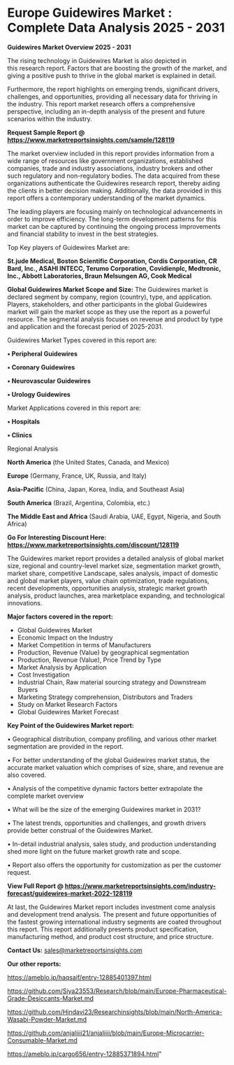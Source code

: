 # Europe Guidewires Market : Complete Data Analysis 2025 - 2031

<Strong> Guidewires Market Overview 2025 - 2031</strong>

The rising technology in Guidewires Market is also depicted in this research report. Factors that are boosting the growth of the market, and giving a positive push to thrive in the global market is explained in detail.

Furthermore, the report highlights on emerging trends, significant drivers, challenges, and opportunities, providing all necessary data for thriving in the industry. This report market research offers a comprehensive perspective, including an in-depth analysis of the present and future scenarios within the industry.

<strong>Request Sample Report @ <a href=https://www.marketreportsinsights.com/sample/128119>https://www.marketreportsinsights.com/sample/128119</a></strong>

The market overview included in this report provides information from a wide range of resources like government organizations, established companies, trade and industry associations, industry brokers and other such regulatory and non-regulatory bodies. The data acquired from these organizations authenticate the Guidewires research report, thereby aiding the clients in better decision making. Additionally, the data provided in this report offers a contemporary understanding of the market dynamics.

The leading players are focusing mainly on technological advancements in order to improve efficiency. The long-term development patterns for this market can be captured by continuing the ongoing process improvements and financial stability to invest in the best strategies.

Top Key players of Guidewires Market are:

<strong>St.jude Medical, Boston Scientific Corporation, Cordis Corporation, CR Bard, Inc., ASAHI INTECC, Terumo Corporation, Covidienplc, Medtronic, Inc., Abbott Laboratories, Braun Melsungen AG, Cook Medical</strong>

<strong><b>Global Guidewires Market Scope and Size:</b></strong>
The Guidewires market is declared segment by company, region (country), type, and application. Players, stakeholders, and other participants in the global Guidewires market will gain the market scope as they use the report as a powerful resource. The segmental analysis focuses on revenue and product by type and application and the forecast period of 2025-2031.

Guidewires Market Types covered in this report are:

<strong>• Peripheral Guidewires

• Coronary Guidewires

• Neurovascular Guidewires

• Urology Guidewires</strong>

Market Applications covered in this report are:

<strong>• Hospitals

• Clinics</strong> 

Regional Analysis

<strong>North America</strong> (the United States, Canada, and Mexico)

<strong>Europe</strong> (Germany, France, UK, Russia, and Italy)

<strong>Asia-Pacific</strong> (China, Japan, Korea, India, and Southeast Asia)

<strong>South America</strong> (Brazil, Argentina, Colombia, etc.)

<strong>The Middle East and Africa</strong> (Saudi Arabia, UAE, Egypt, Nigeria, and South Africa)

<strong>Go For Interesting Discount Here: <a href=https://www.marketreportsinsights.com/discount/128119>https://www.marketreportsinsights.com/discount/128119</a></strong>

The Guidewires market report provides a detailed analysis of global market size, regional and country-level market size, segmentation market growth, market share, competitive Landscape, sales analysis, impact of domestic and global market players, value chain optimization, trade regulations, recent developments, opportunities analysis, strategic market growth analysis, product launches, area marketplace expanding, and technological innovations.

<strong><b>Major factors covered in the report:</b></strong>
<ul>
  <li>Global Guidewires Market </li>
  <li>Economic Impact on the Industry</li>
  <li>Market Competition in terms of Manufacturers</li>
  <li>Production, Revenue (Value) by geographical segmentation</li>
  <li>Production, Revenue (Value), Price Trend by Type</li>
  <li>Market Analysis by Application</li>
  <li>Cost Investigation</li>
  <li>Industrial Chain, Raw material sourcing strategy and Downstream Buyers</li>
  <li>Marketing Strategy comprehension, Distributors and Traders</li>
  <li>Study on Market Research Factors</li>
  <li>Global Guidewires Market Forecast</li>
</ul>

<strong><b>Key Point of the Guidewires Market report:</b></strong>

• Geographical distribution, company profiling, and various other market segmentation are provided in the report.

• For better understanding of the global Guidewires market status, the accurate market valuation which comprises of size, share, and revenue are also covered.

• Analysis of the competitive dynamic factors better extrapolate the complete market overview

• What will be the size of the emerging Guidewires market in 2031?

• The latest trends, opportunities and challenges, and growth drivers provide better construal of the Guidewires Market.

• In-detail industrial analysis, sales study, and production understanding shed more light on the future market growth rate and scope.

• Report also offers the opportunity for customization as per the customer request.

<strong><b>View Full Report @ <a href=https://www.marketreportsinsights.com/industry-forecast/guidewires-market-2022-128119>https://www.marketreportsinsights.com/industry-forecast/guidewires-market-2022-128119</a></b></strong>


At last, the Guidewires Market report includes investment come analysis and development trend analysis. The present and future opportunities of the fastest growing international industry segments are coated throughout this report. This report additionally presents product specification, manufacturing method, and product cost structure, and price structure.

<strong>Contact Us:</strong>
sales@marketreportsinsights.com

<strong>Our other reports:</strong>

<a href=https://ameblo.jp/haqsaif/entry-12885401397.html>https://ameblo.jp/haqsaif/entry-12885401397.html</a>

<a href=https://github.com/Siya23553/Research/blob/main/Europe-Pharmaceutical-Grade-Desiccants-Market.md>https://github.com/Siya23553/Research/blob/main/Europe-Pharmaceutical-Grade-Desiccants-Market.md</a>

<a href=https://github.com/Hindavi23/Researchinsights/blob/main/North-America-Wasabi-Powder-Market.md>https://github.com/Hindavi23/Researchinsights/blob/main/North-America-Wasabi-Powder-Market.md</a>

<a href=https://github.com/anjaliiii21/anjaliiii/blob/main/Europe-Microcarrier-Consumable-Market.md>https://github.com/anjaliiii21/anjaliiii/blob/main/Europe-Microcarrier-Consumable-Market.md</a>

<a href=https://ameblo.jp/cargo656/entry-12885371894.html>https://ameblo.jp/cargo656/entry-12885371894.html</a>"
